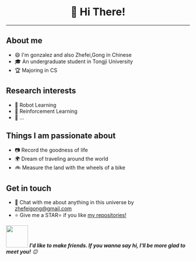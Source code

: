 <h1 align="center">👋 Hi There! 
</h1>

---

## About me  
- 😄 I'm gonzalez and also Zhefei,Gong in Chinese
- 🎓 An undergraduate student in Tongji University
- 🏆 Majoring in CS
## Research interests
- 🤖️ Robot Learning
- 🌌 Reinforcement Learning
- 🌱 ...
## Things I am passionate about
- 📷 Record the goodness of life
- 🌍 Dream of traveling around the world
- 🚲 Measure the land with the wheels of a bike
## Get in touch 
- 💬 Chat with me about anything in this universe by zhefeigong@gmail.com
- :star: Give me a STAR:star: if you like [my repositories!](https://github.com/ZhefeiGong?tab=repositories) 



<!--<img src="https://raw.githubusercontent.com/sagar-viradiya/sagar-viradiya/master/resources/banner.png" alt="Nice to meet you.">-->


<img src="https://media.giphy.com/media/LnQjpWaON8nhr21vNW/giphy.gif" width="60"> <em><b>I'd like to make friends. If you wanna say hi, I'll be more glad to meet you!</b> 😊</em>
